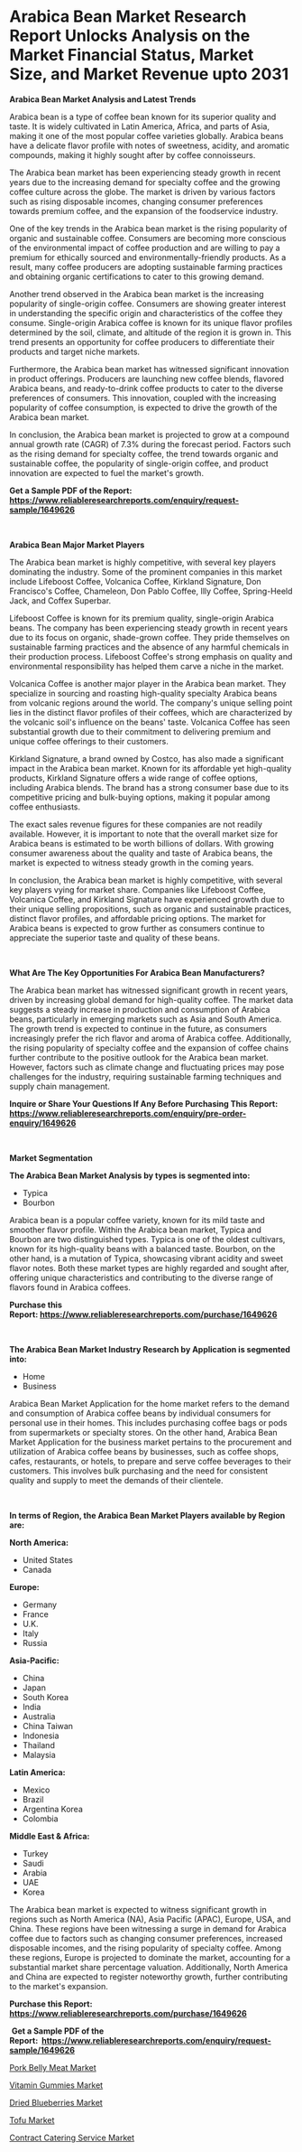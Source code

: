 <p><h1>Arabica Bean Market Research Report Unlocks Analysis on the Market Financial Status, Market Size, and Market Revenue upto 2031</h1></p><p><strong>Arabica Bean Market Analysis and Latest Trends</strong></p>
<p><p>Arabica bean is a type of coffee bean known for its superior quality and taste. It is widely cultivated in Latin America, Africa, and parts of Asia, making it one of the most popular coffee varieties globally. Arabica beans have a delicate flavor profile with notes of sweetness, acidity, and aromatic compounds, making it highly sought after by coffee connoisseurs.</p><p>The Arabica bean market has been experiencing steady growth in recent years due to the increasing demand for specialty coffee and the growing coffee culture across the globe. The market is driven by various factors such as rising disposable incomes, changing consumer preferences towards premium coffee, and the expansion of the foodservice industry.</p><p>One of the key trends in the Arabica bean market is the rising popularity of organic and sustainable coffee. Consumers are becoming more conscious of the environmental impact of coffee production and are willing to pay a premium for ethically sourced and environmentally-friendly products. As a result, many coffee producers are adopting sustainable farming practices and obtaining organic certifications to cater to this growing demand.</p><p>Another trend observed in the Arabica bean market is the increasing popularity of single-origin coffee. Consumers are showing greater interest in understanding the specific origin and characteristics of the coffee they consume. Single-origin Arabica coffee is known for its unique flavor profiles determined by the soil, climate, and altitude of the region it is grown in. This trend presents an opportunity for coffee producers to differentiate their products and target niche markets.</p><p>Furthermore, the Arabica bean market has witnessed significant innovation in product offerings. Producers are launching new coffee blends, flavored Arabica beans, and ready-to-drink coffee products to cater to the diverse preferences of consumers. This innovation, coupled with the increasing popularity of coffee consumption, is expected to drive the growth of the Arabica bean market.</p><p>In conclusion, the Arabica bean market is projected to grow at a compound annual growth rate (CAGR) of 7.3% during the forecast period. Factors such as the rising demand for specialty coffee, the trend towards organic and sustainable coffee, the popularity of single-origin coffee, and product innovation are expected to fuel the market's growth.</p></p>
<p><strong>Get a Sample PDF of the Report:&nbsp; <a href="https://www.reliableresearchreports.com/enquiry/request-sample/1649626">https://www.reliableresearchreports.com/enquiry/request-sample/1649626</a></strong></p>
<p>&nbsp;</p>
<p><strong>Arabica Bean Major Market Players</strong></p>
<p><p>The Arabica bean market is highly competitive, with several key players dominating the industry. Some of the prominent companies in this market include Lifeboost Coffee, Volcanica Coffee, Kirkland Signature, Don Francisco's Coffee, Chameleon, Don Pablo Coffee, Illy Coffee, Spring-Heeld Jack, and Coffex Superbar.</p><p>Lifeboost Coffee is known for its premium quality, single-origin Arabica beans. The company has been experiencing steady growth in recent years due to its focus on organic, shade-grown coffee. They pride themselves on sustainable farming practices and the absence of any harmful chemicals in their production process. Lifeboost Coffee's strong emphasis on quality and environmental responsibility has helped them carve a niche in the market.</p><p>Volcanica Coffee is another major player in the Arabica bean market. They specialize in sourcing and roasting high-quality specialty Arabica beans from volcanic regions around the world. The company's unique selling point lies in the distinct flavor profiles of their coffees, which are characterized by the volcanic soil's influence on the beans' taste. Volcanica Coffee has seen substantial growth due to their commitment to delivering premium and unique coffee offerings to their customers.</p><p>Kirkland Signature, a brand owned by Costco, has also made a significant impact in the Arabica bean market. Known for its affordable yet high-quality products, Kirkland Signature offers a wide range of coffee options, including Arabica blends. The brand has a strong consumer base due to its competitive pricing and bulk-buying options, making it popular among coffee enthusiasts.</p><p>The exact sales revenue figures for these companies are not readily available. However, it is important to note that the overall market size for Arabica beans is estimated to be worth billions of dollars. With growing consumer awareness about the quality and taste of Arabica beans, the market is expected to witness steady growth in the coming years.</p><p>In conclusion, the Arabica bean market is highly competitive, with several key players vying for market share. Companies like Lifeboost Coffee, Volcanica Coffee, and Kirkland Signature have experienced growth due to their unique selling propositions, such as organic and sustainable practices, distinct flavor profiles, and affordable pricing options. The market for Arabica beans is expected to grow further as consumers continue to appreciate the superior taste and quality of these beans.</p></p>
<p>&nbsp;</p>
<p><strong>What Are The Key Opportunities For Arabica Bean Manufacturers?</strong></p>
<p><p>The Arabica bean market has witnessed significant growth in recent years, driven by increasing global demand for high-quality coffee. The market data suggests a steady increase in production and consumption of Arabica beans, particularly in emerging markets such as Asia and South America. The growth trend is expected to continue in the future, as consumers increasingly prefer the rich flavor and aroma of Arabica coffee. Additionally, the rising popularity of specialty coffee and the expansion of coffee chains further contribute to the positive outlook for the Arabica bean market. However, factors such as climate change and fluctuating prices may pose challenges for the industry, requiring sustainable farming techniques and supply chain management.</p></p>
<p><strong>Inquire or Share Your Questions If Any Before Purchasing This Report: <a href="https://www.reliableresearchreports.com/enquiry/pre-order-enquiry/1649626">https://www.reliableresearchreports.com/enquiry/pre-order-enquiry/1649626</a></strong></p>
<p>&nbsp;</p>
<p><strong>Market Segmentation</strong></p>
<p><strong>The Arabica Bean Market Analysis by types is segmented into:</strong></p>
<p><ul><li>Typica</li><li>Bourbon</li></ul></p>
<p><p>Arabica bean is a popular coffee variety, known for its mild taste and smoother flavor profile. Within the Arabica bean market, Typica and Bourbon are two distinguished types. Typica is one of the oldest cultivars, known for its high-quality beans with a balanced taste. Bourbon, on the other hand, is a mutation of Typica, showcasing vibrant acidity and sweet flavor notes. Both these market types are highly regarded and sought after, offering unique characteristics and contributing to the diverse range of flavors found in Arabica coffees.</p></p>
<p><strong>Purchase this Report:&nbsp;<a href="https://www.reliableresearchreports.com/purchase/1649626">https://www.reliableresearchreports.com/purchase/1649626</a></strong></p>
<p>&nbsp;</p>
<p><strong>The Arabica Bean Market Industry Research by Application is segmented into:</strong></p>
<p><ul><li>Home</li><li>Business</li></ul></p>
<p><p>Arabica Bean Market Application for the home market refers to the demand and consumption of Arabica coffee beans by individual consumers for personal use in their homes. This includes purchasing coffee bags or pods from supermarkets or specialty stores. On the other hand, Arabica Bean Market Application for the business market pertains to the procurement and utilization of Arabica coffee beans by businesses, such as coffee shops, cafes, restaurants, or hotels, to prepare and serve coffee beverages to their customers. This involves bulk purchasing and the need for consistent quality and supply to meet the demands of their clientele.</p></p>
<p>&nbsp;</p>
<p><strong>In terms of Region, the Arabica Bean Market Players available by Region are:</strong></p>
<p>
    <p> <strong> North America: </strong>
        <ul>
            <li>United States</li>
            <li>Canada</li>
        </ul>
        </p> 
    <p> <strong> Europe: </strong>
        <ul>
            <li>Germany</li>
            <li>France</li>
            <li>U.K.</li>
            <li>Italy</li>
            <li>Russia</li>
        </ul>
        </p> 
    <p> <strong> Asia-Pacific: </strong>
        <ul>
            <li>China</li>
            <li>Japan</li>
            <li>South Korea</li>
            <li>India</li>
            <li>Australia</li>
            <li>China Taiwan</li>
            <li>Indonesia</li>
            <li>Thailand</li>
            <li>Malaysia</li>
        </ul>
        </p> 
    <p> <strong> Latin America: </strong>
        <ul>
            <li>Mexico</li>
            <li>Brazil</li>
            <li>Argentina Korea</li>
            <li>Colombia</li>
        </ul>
        </p> 
    <p> <strong> Middle East & Africa: </strong>
        <ul>
            <li>Turkey</li>
            <li>Saudi</li>
            <li>Arabia</li>
            <li>UAE</li>
            <li>Korea</li>
        </ul>
    </p>
    </p>
<p><p>The Arabica bean market is expected to witness significant growth in regions such as North America (NA), Asia Pacific (APAC), Europe, USA, and China. These regions have been witnessing a surge in demand for Arabica coffee due to factors such as changing consumer preferences, increased disposable incomes, and the rising popularity of specialty coffee. Among these regions, Europe is projected to dominate the market, accounting for a substantial market share percentage valuation. Additionally, North America and China are expected to register noteworthy growth, further contributing to the market's expansion.</p></p>
<p><strong>Purchase this Report: <a href="https://www.reliableresearchreports.com/purchase/1649626">https://www.reliableresearchreports.com/purchase/1649626</a></strong></p>
<p>&nbsp;<strong>Get a Sample PDF of the Report:&nbsp;&nbsp;<a href="https://www.reliableresearchreports.com/enquiry/request-sample/1649626">https://www.reliableresearchreports.com/enquiry/request-sample/1649626</a></strong></p>
<p><strong></strong></p>
<p><p><a href="https://github.com/lylyparadise/Market-Research-Report-List-1/blob/main/pork-belly-meat-market.md">Pork Belly Meat Market</a></p><p><a href="https://github.com/bmorecock/Market-Research-Report-List-1/blob/main/vitamin-gummies-market.md">Vitamin Gummies Market</a></p><p><a href="https://github.com/globismark/Market-Research-Report-List-1/blob/main/dried-blueberries-market.md">Dried Blueberries Market</a></p><p><a href="https://github.com/angelajermaine/Market-Research-Report-List-1/blob/main/tofu-market.md">Tofu Market</a></p><p><a href="https://github.com/laholand/Market-Research-Report-List-1/blob/main/contract-catering-service-market.md">Contract Catering Service Market</a></p></p>